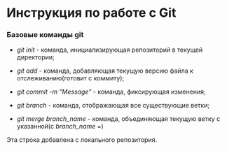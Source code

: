 # Инструкция по работе c Git

### Базовые команды git

* *git init* - команда, инициализирующая репозиторий в текущей директории;

* *git add* - команда, добавляющая текущую версию файла к отслеживанию(готовит с коммиту);

* *git commit -m "Message"* - команда, фиксирующая изменения;

* *git branch* - команда, отображающая все существующие ветки;

* *git merge branch_name* - команда, объединяющая текущую ветку с указанной(с *branch_name* =)

Эта строка добавлена с локального репозитория. 
